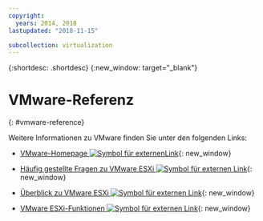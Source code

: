 ```yaml
---
copyright:
  years: 2014, 2018
lastupdated: "2018-11-15"

subcollection: virtualization
---
```

{:shortdesc: .shortdesc}
{:new_window: target="_blank"}

# VMware-Referenz
{: #vmware-reference}

Weitere Informationen zu VMware finden Sie unter den folgenden Links:

* [VMware-Homepage ![Symbol für externenLink](../../icons/launch-glyph.svg "Symbol für externen Link")](http://www.vmware.com/){: new_window}

* [Häufig gestellte Fragen zu VMware ESXi ![Symbol für externen Link](../../icons/launch-glyph.svg "Symbol für externenLink")](http://www.vmware.com/products/vi/esx/esx_faq.html){: new_window}

* [Überblick zu VMware ESXi ![Symbol für externen Link](../../icons/launch-glyph.svg "Symbol für externen Link")](http://www.vmware.com/products/vi/esx/index.html){: new_window}
* [VMware ESXi-Funktionen ![Symbol für externen Link](../../icons/launch-glyph.svg "Symbol für externen Link")](https://www.vmware.com/products/esxi-and-esx.html){: new_window}

